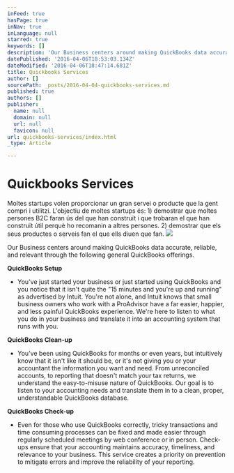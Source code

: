 ```yaml
---
inFeed: true
hasPage: true
inNav: true
inLanguage: null
starred: true
keywords: []
description: 'Our Business centers around making QuickBooks data accurate, reliable, and relevant through the following general QuickBooks offerings.'
datePublished: '2016-04-06T18:53:03.134Z'
dateModified: '2016-04-06T18:47:14.681Z'
title: Quickbooks Services
author: []
sourcePath: _posts/2016-04-04-quickbooks-services.md
published: true
authors: []
publisher:
  name: null
  domain: null
  url: null
  favicon: null
url: quickbooks-services/index.html
_type: Article

---
```

# Quickbooks Services

Moltes startups volen proporcionar un gran servei o producte que la gent compri i utilitzi. L'objectiu de moltes startups és: 1) demostrar que moltes persones B2C faran ús del que han construït i que trobaran el que han construït útil perquè ho recomanin a altres persones. 2) demostrar que els seus productes o serveis fan el que ells diuen que fan.
![](https://the-grid-user-content.s3-us-west-2.amazonaws.com/12e6f7ca-1cd0-4096-9183-aa2f50dfaba5.jpg)

Our Business centers around making QuickBooks data accurate, reliable, and relevant through the following general QuickBooks offerings.

**QuickBooks Setup**

- You've just started your business or just started using QuickBooks and you notice that it isn't quite the "15 minutes and you're up and running" as advertised by Intuit. You're not alone, and Intuit knows that small business owners who work with a ProAdvisor have a far easier, happier, and less painful QuickBooks experience. We're here to listen to what you do in your business and translate it into an accounting system that runs with you.

**QuickBooks Clean-up**

- You've been using QuickBooks for months or even years, but intuitively know that it isn't like it should be, or it's not giving you or your accountant the information you want and need. From unreconciled accounts, to reporting that doesn't match your tax returns, we understand the easy-to-misuse nature of QuickBooks. Our goal is to listen to your accounting needs and translate them in to a clean, proper, understandable QuickBooks database.

**QuickBooks Check-up**

- Even for those who use QuickBooks correctly, tricky transactions and time consuming processes can be fixed and made easier through regularly scheduled meetings by web conference or in person. Check-ups ensure that your accounting maintains accuracy, timeliness, and relevance to your business. This service creates a priority on prevention to mitigate errors and improve the reliability of your reporting.
